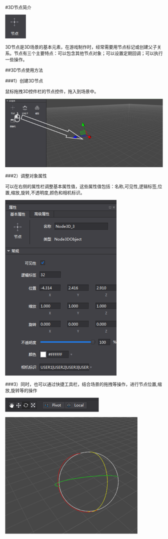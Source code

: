 #3D节点简介

![image](res/image001.png)

3D节点是3D场景的基本元素，在游戏制作时，经常需要用节点标记或创建父子关系。节点有三个主要特点：可以包含其他节点对象；可以设置定期回调；可以执行一些操作。

##3D节点使用方法

###1）创建3D节点

鼠标拖拽3D控件栏的节点控件，拖入到场景中。

![image](res/image002.png)

###2）调整对象属性

可以在右侧的属性栏调整基本属性值，这些属性值包括：名称,可见性,逻辑标签,位置,缩放,旋转,不透明度,颜色和相机标识。

![image](res/image003.png)

###3）同时，也可以通过快捷工具栏，结合场景的拖拽等操作，进行节点位置,缩放,旋转等的操作

![image](res/image004.png)

![image](res/image005.png)





